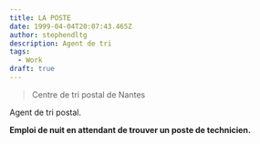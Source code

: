 ```yaml
---
title: LA POSTE
date: 1999-04-04T20:07:43.465Z
author: stephendltg
description: Agent de tri
tags:
  - Work
draft: true
---
```

> Centre de tri postal de Nantes

Agent de tri postal.

**Emploi de nuit en attendant de trouver un poste de technicien.**